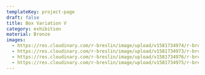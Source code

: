```yaml
---
templateKey: project-page
draft: false
title: Box Variation V
category: exhibition
material: Bronze
images:
  - https://res.cloudinary.com/r-breslin/image/upload/v1581734974/r-breslin-cloudinary/WORK/EXHIBITION/box-variation-V/EXHIBITION_box-variation-V_box-variation-V-01_pejomr.jpg
  - https://res.cloudinary.com/r-breslin/image/upload/v1581734973/r-breslin-cloudinary/WORK/EXHIBITION/box-variation-V/EXHIBITION_box-variation-V_box-variation-V-02_tbbcam.jpg
  - https://res.cloudinary.com/r-breslin/image/upload/v1581734976/r-breslin-cloudinary/WORK/EXHIBITION/box-variation-V/EXHIBITION_box-variation-V_box-variation-V-04_orwdrk.jpg
  - https://res.cloudinary.com/r-breslin/image/upload/v1581734975/r-breslin-cloudinary/WORK/EXHIBITION/box-variation-V/EXHIBITION_box-variation-V_box-variation-V-03_fsryrp.jpg
---
```

